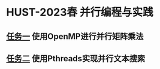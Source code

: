 # HUST-2023春 并行编程与实践

## [任务一](./task1.cpp) 使用OpenMP进行并行矩阵乘法
## [任务二](./task2.cpp) 使用Pthreads实现并行文本搜索